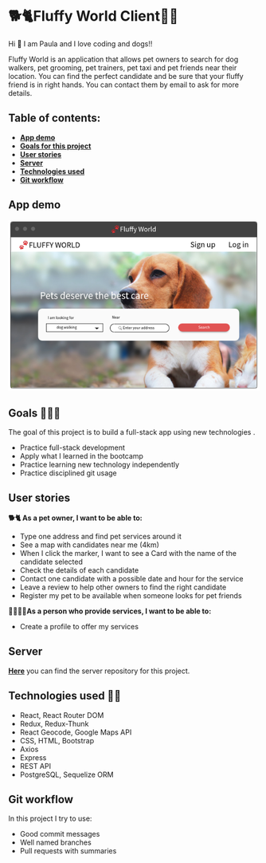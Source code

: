 # 🐕🐈Fluffy World Client🐩🦮

Hi 👋 I am Paula and I love coding and dogs!!

Fluffy World is an application that allows pet owners to search for dog walkers, pet grooming, pet trainers, pet taxi and pet friends near their location.
You can find the perfect candidate and be sure that your fluffy friend is in right hands. You can contact them by email to ask for more details.

## Table of contents:

- **[App demo](#app-demo)**
- **[Goals for this project](#goals)**
- **[User stories](#user-stories)**
- **[Server](#server)**
- **[Technologies used](#technologies-used)**
- **[Git workflow](#git-workflow)**

## App demo

![APP-DEMO](/src/images/01.png)

## Goals 👩🏻‍🏫

The goal of this project is to build a full-stack app using new technologies .

- Practice full-stack development
- Apply what I learned in the bootcamp
- Practice learning new technology independently
- Practice disciplined git usage

## User stories

**🐕🐈 As a pet owner, I want to be able to:**

- Type one address and find pet services around it
- See a map with candidates near me (4km)
- When I click the marker, I want to see a Card with the name of the candidate selected
- Check the details of each candidate
- Contact one candidate with a possible date and hour for the service
- Leave a review to help other owners to find the right candidate
- Register my pet to be available when someone looks for pet friends

**👨🏻👩🏻As a person who provide services, I want to be able to:**

- Create a profile to offer my services

## Server

[**Here**](https://github.com/paula-morales/fluffy-world-server) you can find the server repository for this project.

## Technologies used 👩‍💻

- React, React Router DOM
- Redux, Redux-Thunk
- React Geocode, Google Maps API
- CSS, HTML, Bootstrap
- Axios
- Express
- REST API
- PostgreSQL, Sequelize ORM

## Git workflow

In this project I try to use:

- Good commit messages
- Well named branches
- Pull requests with summaries
